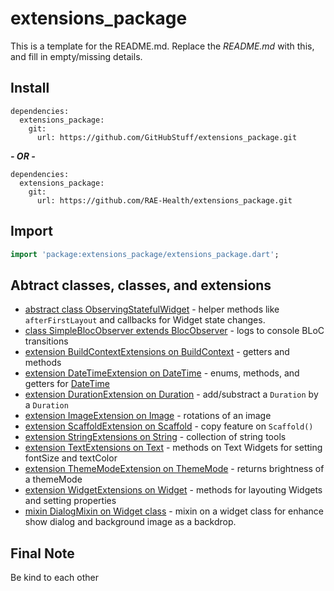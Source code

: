 # extensions_package

This is a template for the README.md. Replace the *README.md* with this, and fill in empty/missing details.

## Install

```text
dependencies:
  extensions_package:
    git:
      url: https://github.com/GitHubStuff/extensions_package.git
```

***- OR -***

```text
dependencies:
  extensions_package:
    git:
      url: https://github.com/RAE-Health/extensions_package.git
```

## Import

```dart
import 'package:extensions_package/extensions_package.dart';
```

## Abtract classes, classes, and extensions

- [abstract class ObservingStatefulWidget](readme/observing_stateful_widget.md) - helper methods like ```afterFirstLayout``` and callbacks for Widget state changes.
- [class SimpleBlocObserver extends BlocObserver](readme/simple_bloc_observer.md) - logs to console BLoC transitions
- [extension BuildContextExtensions on BuildContext](readme/build_context_extensions.md) - getters and methods
- [extension DateTimeExtension on DateTime](readme/date_time_extensions.md) - enums, methods, and getters for [DateTime](https://api.flutter.dev/flutter/dart-core/DateTime-class.html)
- [extension DurationExtension on Duration](readme/duration_extensions.md) - add/substract a ```Duration``` by a ```Duration```
- [extension ImageExtension on Image](readme/image_extension.md) - rotations of an image
- [extension ScaffoldExtension on Scaffold](readme/scaffold_extensions.md) - copy feature on ```Scaffold()```
- [extension StringExtensions on String](readme/string_extensios.md) - collection of string tools
- [extension TextExtensions on Text](readme/text_extensions.md) - methods on Text Widgets for setting fontSize and textColor
- [extension ThemeModeExtension on ThemeMode](readme/theme_mode_extensions.md) - returns brightness of a themeMode
- [extension WidgetExtensions on Widget](readme/widget_extensions.md) - methods for layouting Widgets and setting properties
- [mixin DialogMixin on Widget class](readme/dialog_mixin.md) - mixin on a widget class for enhance show dialog and background image as a backdrop.
  
## Final Note

Be kind to each other
